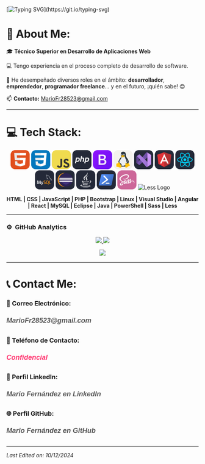 [![Typing SVG](https://readme-typing-svg.herokuapp.com?color=FF3670&size=35&center=true&vCenter=true&width=1000&lines=Welcome+to+my+GitHub+profile!;My+name+is+Mario+Fernandez!)](https://git.io/typing-svg)

# 💫 About Me:
🎓 **Técnico Superior en Desarrollo de Aplicaciones Web**

💻 Tengo experiencia en el proceso completo de desarrollo de software.

📝 He desempeñado diversos roles en el ámbito: **desarrollador**, **emprendedor**, **programador freelance**... y en el futuro, ¡quién sabe! 😊

📫 **Contacto:** MarioFr28523@gmail.com

---

# 💻 Tech Stack:

<p align="center">
  <img src="https://github.com/tandpfun/skill-icons/blob/main/icons/HTML.svg" width="50" alt="HTML Logo">
  <img src="https://github.com/tandpfun/skill-icons/blob/main/icons/CSS.svg" width="50" alt="CSS Logo">
  <img src="https://github.com/tandpfun/skill-icons/blob/main/icons/JavaScript.svg" width="50" alt="JavaScript Logo">
  <img src="https://github.com/tandpfun/skill-icons/blob/main/icons/PHP-Dark.svg" width="50" alt="PHP Logo">
  <img src="https://github.com/tandpfun/skill-icons/blob/main/icons/Bootstrap.svg" width="50" alt="Bootstrap Logo">
  <img src="https://github.com/tandpfun/skill-icons/blob/main/icons/Linux-Light.svg" width="50" alt="Linux Logo">
  <img src="https://github.com/tandpfun/skill-icons/blob/main/icons/VisualStudio-Dark.svg" width="50" alt="Visual Studio Logo">
  <img src="https://github.com/tandpfun/skill-icons/blob/main/icons/Angular-Dark.svg" width="50" alt="Angular Logo">
  <img src="https://github.com/tandpfun/skill-icons/blob/main/icons/React-Dark.svg" width="50" alt="React Logo">
  <img src="https://github.com/tandpfun/skill-icons/blob/main/icons/MySQL-Dark.svg" width="50" alt="MySQL Logo">
  <img src="https://github.com/tandpfun/skill-icons/blob/main/icons/Eclipse-Dark.svg" width="50" alt="Eclipse Logo">
  <img src="https://github.com/tandpfun/skill-icons/blob/main/icons/Java-Dark.svg" width="50" alt="Java Logo">
  <img src="https://github.com/tandpfun/skill-icons/blob/main/icons/Powershell-Dark.svg" width="50" alt="PowerShell Logo">
  <img src="https://github.com/tandpfun/skill-icons/blob/main/icons/Sass.svg" width="50" alt="Sass Logo">
  <img src="https://github.com/tandpfun/skill-icons/blob/main/icons/Less-Dark.svg" width="50" alt="Less Logo">
</p>

<p align="center">
  <strong>HTML | CSS | JavaScript | PHP | Bootstrap | Linux | Visual Studio | Angular | React | MySQL | Eclipse | Java | PowerShell | Sass | Less</strong>
</p>

---

### ⚙️ &nbsp;GitHub Analytics

<p align="center">
  <a href="https://github.com/marioFernandez115">
    <img height="180em" src="https://github-readme-stats-eight-theta.vercel.app/api?username=marioFernandez115&show_icons=true&theme=algolia&include_all_commits=true&count_private=true"/>
  </a>
  <a href="https://github.com/marioFernandez115">
    <img height="180em" src="https://github-readme-stats-eight-theta.vercel.app/api/top-langs/?username=marioFernandez115&layout=compact&langs_count=8&theme=algolia"/>
  </a>
</p>

<p align="center">
  <img height="180em" src="https://github-readme-streak-stats.herokuapp.com/?user=marioFernandez115&theme=dark&hide_border=true"/>
</p>

---

# 📞 Contact Me:

<p align="center">
  <h3>📧 Correo Electrónico:</h3> 
  <h5 style="font-family: Arial, sans-serif; font-size: 18px; color: #555; transition: color 0.3s ease;">
    <a href="mailto:MarioFr28523@gmail.com" style="text-decoration: none; color: inherit;">MarioFr28523@gmail.com</a>
  </h5>

  <h3>📱 Teléfono de Contacto:</h3> 
  <h5 style="font-family: Arial, sans-serif; font-size: 18px; color: #555; transition: color 0.3s ease;">
    <span style="color:#FF3670;">Confidencial</span>
  </h5>

  <h3>🔗 Perfil LinkedIn:</h3> 
  <h5 style="font-family: Arial, sans-serif; font-size: 18px; color: #555; transition: color 0.3s ease;">
    <a href="https://www.linkedin.com/in/mario-fernandez-rodríguez-0b5233269/" style="text-decoration: none; color: inherit;" target="_blank">Mario Fernández en LinkedIn</a>
  </h5>

  <h3>🌐 Perfil GitHub:</h3> 
  <h5 style="font-family: Arial, sans-serif; font-size: 18px; color: #555; transition: color 0.3s ease;">
    <a href="https://github.com/marioFernandez115" style="text-decoration: none; color: inherit;" target="_blank">Mario Fernández en GitHub</a>
  </h5>
</p>

---

_Last Edited on: 10/12/2024_
